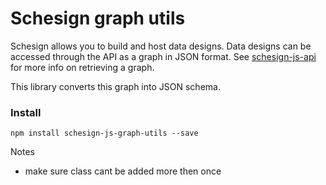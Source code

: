 # Schesign graph utils

Schesign allows you to build and host data designs. Data designs can be accessed through the API as a graph in JSON format. See [schesign-js-api](https://github.com/csenn/schesign-js-api) for more info on retrieving a graph.

This library converts this graph into JSON schema.

### Install
```
npm install schesign-js-graph-utils --save
```


Notes
* make sure class cant be added more then once